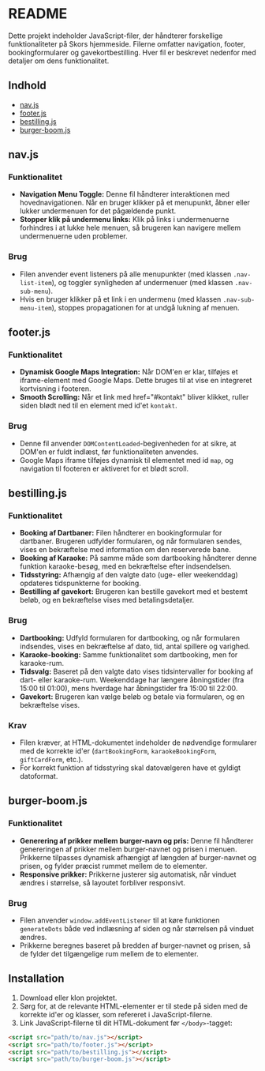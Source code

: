 # README

Dette projekt indeholder JavaScript-filer, der håndterer forskellige funktionaliteter på Skors hjemmeside. Filerne omfatter navigation, footer, bookingformularer og gavekortbestilling. Hver fil er beskrevet nedenfor med detaljer om dens funktionalitet.

## Indhold

- [nav.js](#navjs)
- [footer.js](#footerjs)
- [bestilling.js](#bestillingjs)
- [burger-boom.js](#burger-boomjs)

## nav.js

### Funktionalitet

- **Navigation Menu Toggle:** Denne fil håndterer interaktionen med hovednavigationen. Når en bruger klikker på et menupunkt, åbner eller lukker undermenuen for det pågældende punkt.
- **Stopper klik på undermenu links:** Klik på links i undermenuerne forhindres i at lukke hele menuen, så brugeren kan navigere mellem undermenuerne uden problemer.

### Brug

- Filen anvender event listeners på alle menupunkter (med klassen `.nav-list-item`), og toggler synligheden af undermenuer (med klassen `.nav-sub-menu`).
- Hvis en bruger klikker på et link i en undermenu (med klassen `.nav-sub-menu-item`), stoppes propagationen for at undgå lukning af menuen.

## footer.js

### Funktionalitet

- **Dynamisk Google Maps Integration:** Når DOM'en er klar, tilføjes et iframe-element med Google Maps. Dette bruges til at vise en integreret kortvisning i footeren.
- **Smooth Scrolling:** Når et link med href="#kontakt" bliver klikket, ruller siden blødt ned til en element med id'et `kontakt`.

### Brug

- Denne fil anvender `DOMContentLoaded`-begivenheden for at sikre, at DOM'en er fuldt indlæst, før funktionaliteten anvendes.
- Google Maps iframe tilføjes dynamisk til elementet med id `map`, og navigation til footeren er aktiveret for et blødt scroll.

## bestilling.js

### Funktionalitet

- **Booking af Dartbaner:** Filen håndterer en bookingformular for dartbaner. Brugeren udfylder formularen, og når formularen sendes, vises en bekræftelse med information om den reserverede bane.
- **Booking af Karaoke:** På samme måde som dartbooking håndterer denne funktion karaoke-besøg, med en bekræftelse efter indsendelsen.
- **Tidsstyring:** Afhængig af den valgte dato (uge- eller weekenddag) opdateres tidspunkterne for booking.
- **Bestilling af gavekort:** Brugeren kan bestille gavekort med et bestemt beløb, og en bekræftelse vises med betalingsdetaljer.

### Brug

- **Dartbooking:** Udfyld formularen for dartbooking, og når formularen indsendes, vises en bekræftelse af dato, tid, antal spillere og varighed.
- **Karaoke-booking:** Samme funktionalitet som dartbooking, men for karaoke-rum.
- **Tidsvalg:** Baseret på den valgte dato vises tidsintervaller for booking af dart- eller karaoke-rum. Weekenddage har længere åbningstider (fra 15:00 til 01:00), mens hverdage har åbningstider fra 15:00 til 22:00.
- **Gavekort:** Brugeren kan vælge beløb og betale via formularen, og en bekræftelse vises.

### Krav

- Filen kræver, at HTML-dokumentet indeholder de nødvendige formularer med de korrekte id'er (`dartBookingForm`, `karaokeBookingForm`, `giftCardForm`, etc.).
- For korrekt funktion af tidsstyring skal datovælgeren have et gyldigt datoformat.

## burger-boom.js

### Funktionalitet

- **Generering af prikker mellem burger-navn og pris:** Denne fil håndterer genereringen af prikker mellem burger-navnet og prisen i menuen. Prikkerne tilpasses dynamisk afhængigt af længden af burger-navnet og prisen, og fylder præcist rummet mellem de to elementer.
- **Responsive prikker:** Prikkerne justerer sig automatisk, når vinduet ændres i størrelse, så layoutet forbliver responsivt.

### Brug

- Filen anvender `window.addEventListener` til at køre funktionen `generateDots` både ved indlæsning af siden og når størrelsen på vinduet ændres.
- Prikkerne beregnes baseret på bredden af burger-navnet og prisen, så de fylder det tilgængelige rum mellem de to elementer.

## Installation

1. Download eller klon projektet.
2. Sørg for, at de relevante HTML-elementer er til stede på siden med de korrekte id'er og klasser, som refereret i JavaScript-filerne.
3. Link JavaScript-filerne til dit HTML-dokument før `</body>`-tagget:

```html
<script src="path/to/nav.js"></script>
<script src="path/to/footer.js"></script>
<script src="path/to/bestilling.js"></script>
<script src="path/to/burger-boom.js"></script>
